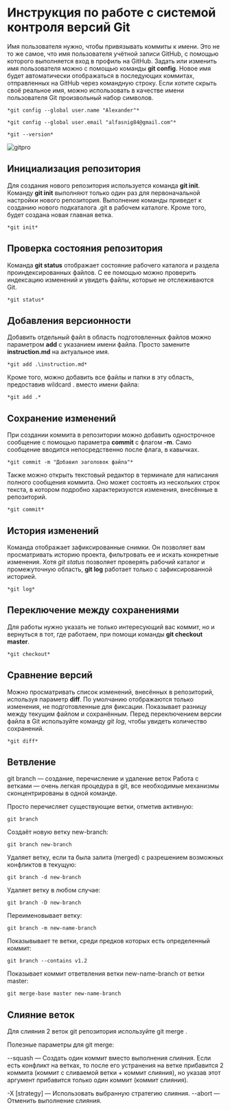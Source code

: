 # Инструкция по работе с системой контроля версий Git

Имя пользователя нужно, чтобы привязывать коммиты к имени. Это не то же самое, что имя пользователя учётной записи GitHub, с помощью которого выполняется вход в профиль на GitHub. Задать или изменить имя пользователя можно с помощью команды **git config**. Новое имя будет автоматически отображаться в последующих коммитах, отправленных на GitHub через командную строку. Если хотите скрыть своё реальное имя, можно использовать в качестве имени пользователя Git произвольный набор символов.

    *git config --global user.name "Alexander"*

    *git config --global user.email "alfasnig84@gmail.com"*

    *git --version*

![gitpro](https://git-scm.com/images/progit2.png)

## Инициализация репозитория

Для создания нового репозитория используется команда **git init**. Команду **git init** выполняют только один раз для первоначальной настройки нового репозитория. Выполнение команды приведет к созданию нового подкаталога .git в рабочем каталоге. Кроме того, будет создана новая главная ветка.

    *git init*

## Проверка состояния репозитория

Команда **git status** отображает состояние рабочего каталога и раздела проиндексированных файлов. С ее помощью можно проверить индексацию изменений и увидеть файлы, которые не отслеживаются Git.

    *git status*
    
## Добавления версионности

Добавить отдельный файл в область подготовленных файлов можно параметром **add** с указанием имени файла. Просто замените **instruction.md** на актуальное имя.

    *git add .\instruction.md*

Кроме того, можно добавить все файлы и папки в эту область, предоставив wildcard . вместо имени файла:

    *git add .*

## Сохранение изменений

При создании коммита в репозитории можно добавить однострочное сообщение с помощью параметра **commit** с флагом **-m**. Само сообщение вводится непосредственно после флага, в кавычках.

    *git commit -m "Добавил заголовок файла"*

Также можно открыть текстовый редактор в терминале для написания полного сообщения коммита. Оно может состоять из нескольких строк текста, в котором подробно характеризуются изменения, внесённые в репозиторий.

    *git commit*

## История изменений

Команда отображает зафиксированные снимки. Он позволяет вам просматривать историю проекта, фильтровать ее и искать конкретные изменения. Хотя *git status* позволяет проверять рабочий каталог и промежуточную область, **git log** работает только с зафиксированной историей.

    *git log*

## Переключение между сохранениями

Для работы нужно указать не только интересующий вас коммит, но и вернуться в тот, где работаем, при помощи команды **git checkout master**.

    *git checkout*

## Сравнение версий

Можно просматривать список изменений, внесённых в репозиторий, используя параметр **diff**. По умолчанию отображаются только изменения, не подготовленные для фиксации.
Показывает разницу между текущим файлом и сохранённым.
Перед переключением версии файла в Git используйте команду *git log*, чтобы увидеть количество сохранений.

    *git diff*

## Ветвление

git branch — создание, перечисление и удаление веток
Работа с ветками — очень легкая процедура в git, все необходимые механизмы сконцентрированы в одной команде.

Просто перечисляет существующие ветки, отметив активную:

    git branch

Создаёт новую ветку new-branch:

    git branch new-branch

Удаляет ветку, если та была залита (merged) с разрешением возможных конфликтов в текущую:

    git branch -d new-branch

Удаляет ветку в любом случае:

    git branch -D new-branch

Переименовывает ветку:

    git branch -m new-name-branch

Показывывает те ветки, среди предков которых есть определенный коммит:

    git branch --contains v1.2

Показывает коммит ответвления ветки new-name-branch от ветки master:

    git merge-base master new-name-branch

## Слияние веток

Для слияния 2 веток git репозитория используйте git merge .

Полезные параметры для git merge:

--squash — Создать один коммит вместо выполнения слияния. Если есть конфликт на ветках, то после его устранения на ветке прибавится 2 коммита (коммит с сливаемой ветки + коммит слияния), но указав этот аргумент прибавится только один коммит (коммит слияния).

-X [strategy] — Использовать выбранную стратегию слияния.
--abort — Отменить выполнение слияния.
